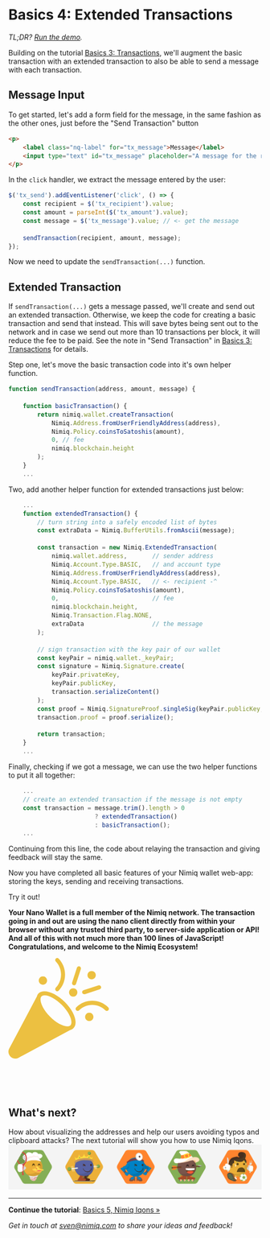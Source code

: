 # Basics 4: Extended Transactions

_TL;DR? [Run the demo](playground.html#basics-4-extneded-tx-demo.html)._

Building on the tutorial [Basics 3: Transactions](basics-3-transactions),
we'll augment the basic transaction with an extended transaction to also be able to send a message with each transaction.

## Message Input

To get started, let's add a form field for the message,
in the same fashion as the other ones, just before the "Send Transaction" button

```html
<p>
    <label class="nq-label" for="tx_message">Message</label>
    <input type="text" id="tx_message" placeholder="A message for the recipient (optional)">
</p>
```

In the `click` handler, we extract the message entered by the user:

```js
$('tx_send').addEventListener('click', () => {
    const recipient = $('tx_recipient').value;
    const amount = parseInt($('tx_amount').value);
    const message = $('tx_message').value; // <- get the message

    sendTransaction(recipient, amount, message);
});
```

Now we need to update the `sendTransaction(...)` function.

## Extended Transaction

If `sendTransaction(...)` gets a message passed, we'll create and send out an extended transaction.
Otherwise, we keep the code for creating a basic transaction and send that instead.
This will save bytes being sent out to the network and in case we send out more than 10 transactions per block,
it will reduce the fee to be paid.
See the note in "Send Transaction" in
[Basics 3: Transactions](basics-3-transactions#send-transactions) for details.

Step one, let's move the basic transaction code into it's own
helper function.

```js
function sendTransaction(address, amount, message) {

    function basicTransaction() {
        return nimiq.wallet.createTransaction(
            Nimiq.Address.fromUserFriendlyAddress(address),
            Nimiq.Policy.coinsToSatoshis(amount),
            0, // fee
            nimiq.blockchain.height
        );
    }
    ...
```

Two, add another helper function for extended transactions just below:

```js
    ...
    function extendedTransaction() {
        // turn string into a safely encoded list of bytes
        const extraData = Nimiq.BufferUtils.fromAscii(message);

        const transaction = new Nimiq.ExtendedTransaction(
            nimiq.wallet.address,       // sender address
            Nimiq.Account.Type.BASIC,   // and account type
            Nimiq.Address.fromUserFriendlyAddress(address),
            Nimiq.Account.Type.BASIC,   // <- recipient -^
            Nimiq.Policy.coinsToSatoshis(amount),
            0,                          // fee
            nimiq.blockchain.height,
            Nimiq.Transaction.Flag.NONE,
            extraData                   // the message
        );

        // sign transaction with the key pair of our wallet
        const keyPair = nimiq.wallet._keyPair;
        const signature = Nimiq.Signature.create(
            keyPair.privateKey,
            keyPair.publicKey,
            transaction.serializeContent()
        );
        const proof = Nimiq.SignatureProof.singleSig(keyPair.publicKey, signature);
        transaction.proof = proof.serialize();

        return transaction;
    }
    ...
```

Finally, checking if we got a message, we can use the two helper functions to put it all together:

```js
    ...
    // create an extended transaction if the message is not empty
    const transaction = message.trim().length > 0
                        ? extendedTransaction()
                        : basicTransaction();
    ...
```

Continuing from this line, the code about relaying the transaction and giving feedback will stay the same.

Now you have completed all basic features of your Nimiq wallet web-app:
storing the keys, sending and receiving transactions.

Try it out!

**Your Nano Wallet is a full member of the Nimiq network.
The transaction going in and out are using the nano client directly from within your browser
without any trusted third party, to server-side application or API!
And all of this with not much more than 100 lines of JavaScript!
Congratulations, and welcome to the Nimiq Ecosystem!**

<svg width="200" version="1.1" id="Layer_1" xmlns="http://www.w3.org/2000/svg" xmlns:xlink="http://www.w3.org/1999/xlink" x="0px" y="0px" viewBox="0 0 169 169" style="enable-background:new 0 0 169 169;" xml:space="preserve" opacity="0.8" fill="url(#paint0_radial)">
<path d="M50.73,59.45c-1.54,1.55-2.44,3.55-3.03,5.73l-0.07-0.04L1.36,152.08c-2.39,4.49-1.58,9.94,2.01,13.54 c2.22,2.22,5.13,3.38,8.09,3.38c1.84,0,3.7-0.44,5.41-1.37l86.58-46.31c2.26-0.6,4.24-1.62,5.78-3.17 c8.46-8.48,2.26-27.51-14.41-44.24C78.85,57.89,58.94,51.21,50.73,59.45 M104.26,113.16c-1.12,1.12-2.84,1.69-5.13,1.69 c-7.84,0-19.23-6.34-29.01-16.15C55.82,84.36,51.05,69.14,55.7,64.45c1.13-1.13,2.84-1.7,5.13-1.7c7.84,0,19.23,6.34,29.01,16.14 C104.14,93.26,108.92,108.48,104.26,113.16"/>
<path d="M167.98,83.01c-14.86-14.78-39.07-14.78-53.96,0c-1.36,1.35-1.36,3.56,0,4.91c0.68,0.68,1.58,1.02,2.47,1.02 c0.89,0,1.79-0.34,2.47-1.02c12.16-12.07,31.94-12.07,44.08,0c1.36,1.35,3.58,1.35,4.94,0S169.34,84.36,167.98,83.01"/>
<path d="M79.69,54.88c0.66,0.68,1.53,1.02,2.39,1.02c0.86,0,1.72-0.33,2.38-1.02c6.97-7.19,10.81-16.75,10.81-26.93 S91.43,8.22,84.46,1.02c-1.32-1.36-3.46-1.36-4.77,0c-1.32,1.37-1.32,3.57,0,4.93c5.69,5.88,8.83,13.69,8.83,22 c0,8.31-3.14,16.12-8.83,21.99C78.37,51.31,78.37,53.52,79.69,54.88"/>
<path d="M127.55,60.91c0.38,0,0.75-0.06,1.12-0.17l24.9-8.09c1.86-0.61,2.86-2.57,2.24-4.38 c-0.62-1.82-2.63-2.79-4.48-2.19l-24.9,8.09c-1.86,0.61-2.87,2.57-2.25,4.38C124.69,60,126.06,60.91,127.55,60.91"/>
<path d="M109.36,45.72c0.37,0.13,0.73,0.18,1.09,0.18c1.44,0,2.79-0.94,3.28-2.42l8.09-24.93 c0.6-1.86-0.38-3.87-2.19-4.49c-1.79-0.62-3.76,0.39-4.37,2.24l-8.09,24.93C106.58,43.09,107.55,45.1,109.36,45.72"/>
<path d="M109,64.92c1.88,0,3.64-0.73,4.95-2.06c2.73-2.74,2.73-7.19,0-9.96c-2.66-2.65-7.24-2.66-9.91,0.01 c-2.73,2.76-2.72,7.21,0.01,9.94C105.36,64.19,107.12,64.92,109,64.92"/>
<path d="M58,44.9c1.88,0,3.64-0.74,4.95-2.07c1.32-1.32,2.05-3.09,2.05-4.98c0-1.88-0.73-3.65-2.05-4.97 c-2.64-2.66-7.26-2.66-9.9-0.01C51.73,34.2,51,35.98,51,37.86c0,1.89,0.73,3.65,2.04,4.96C54.36,44.16,56.12,44.9,58,44.9"/>
<path d="M140,35.89c1.87,0,3.63-0.73,4.96-2.06c2.72-2.75,2.72-7.21-0.01-9.95c-2.64-2.66-7.26-2.66-9.9,0 c-2.73,2.75-2.73,7.2,0.01,9.96C136.37,35.16,138.13,35.89,140,35.89"/>
<path d="M131.05,93.93c-2.73,2.75-2.73,7.21,0,9.95c1.32,1.33,3.08,2.06,4.95,2.06s3.63-0.73,4.95-2.06 c2.73-2.75,2.73-7.21,0-9.96C138.3,91.27,133.7,91.27,131.05,93.93"/>
<defs>
  <radialGradient id="paint0_radial" cx="0" cy="0" r="1" gradientUnits="userSpaceOnUse" gradientTransform="translate(26.9996 24) rotate(-180) scale(26.9977 24)">
    <stop stop-color="#EC991C"/>
    <stop offset="1" stop-color="#E9B213"/>
  </radialGradient>
</defs>
</svg>

&nbsp;

&nbsp;

## What's next?

How about visualizing the addresses and help our users avoiding typos and clipboard attacks?
The next tutorial will show you how to use Nimiq Iqons.
![](resources/iqons.png)

---

**Continue the tutorial**: [Basics 5, Nimiq Iqons »](basics-5-iqons)

_Get in touch at [sven@nimiq.com](mailto:sven@nimiq.com) to share your ideas and feedback!_
